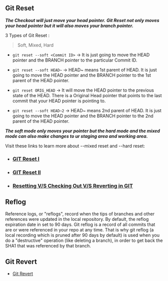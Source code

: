 ## Git Reset

***The Checkout will just move your head pointer.***
***Git Reset not only moves your head pointer but it will also moves your branch pointer.***

3 Types of Git Reset :
> Soft,
> Mixed,
> Hard

- `git reset --soft <Commit ID>` -> It is just going to move the HEAD pointer and the BRANCH pointer to the particular Commit ID.

- `git reset --soft HEAD~` -> HEAD~ means 1st parent of HEAD.
It is just going to move the HEAD pointer and the BRANCH pointer to the 1st parent of the HEAD pointer.

- `git reset ORIG_HEAD` -> It will move the HEAD pointer to the previous state of the HEAD. There is a Original Head pointer that points to the last commit that your HEAD pointer is pointing to.

- `git reset --soft HEAD~2` -> HEAD~ means 2nd parent of HEAD.
It is just going to move the HEAD pointer and the BRANCH pointer to the 2nd parent of the HEAD pointer.

***The soft mode only moves your pointer but the hard mode and the mixed mode can also make changes to ur staging area and working area.***

Visit these links to learn more about --mixed reset and --hard reset:

- ### [GIT Reset I](https://www.howtogeek.com/devops/how-does-git-reset-actually-work-soft-hard-and-mixed-resets-explained/)

- ### [GIT Reset II](https://www.atlassian.com/git/tutorials/undoing-changes/git-reset#:~:text=To%20review%2C%20git%20reset%20is,correspond%20to%20the%20three%20trees.)

- ### [Resetting V/S Checking Out V/S Reverting in GIT](https://www.atlassian.com/git/tutorials/resetting-checking-out-and-reverting)


## Reflog

Reference logs, or "reflogs", record when the tips of branches and other references were updated in the local repository. By default, the reflog expiration date in set to 90 days. Git reflog is a record of all commits that are or were referenced in your repo at any time.
That is why git reflog (a local recording which is pruned after 90 days by default) is used when you do a "destructive" operation (like deleting a branch), in order to get back the SHA1 that was referenced by that branch.

## Git Revert

- [Git Revert](https://www.atlassian.com/git/tutorials/undoing-changes/git-revert#:~:text=The%20git%20revert%20command%20is%20a%20forward%2Dmoving%20undo%20operation,in%20regards%20to%20losing%20work.)

